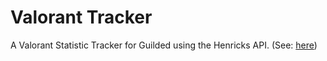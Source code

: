 # Valorant Tracker

A Valorant Statistic Tracker for Guilded using the Henricks API. (See: [here](https://docs.henrikdev.xyz/valorant.html))
